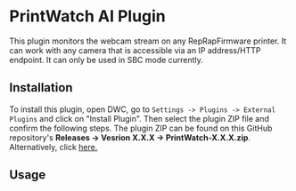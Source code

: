# PrintWatch AI Plugin

This plugin monitors the webcam stream on any RepRapFirmware printer. It can work with any camera that is accessible via an IP address/HTTP endpoint. 
It can only be used in SBC mode currently.

## Installation

To install this plugin, open DWC, go to `Settings -> Plugins -> External Plugins` and click on "Install Plugin".
Then select the plugin ZIP file and confirm the following steps. The plugin ZIP can be found on this GitHub repository's **Releases -> Vesrion X.X.X -> PrintWatch-X.X.X.zip**. Alternatively, click [here.](https://github.com/printpal-io/DSF_PrintWatchAI_Plugin/releases)

## Usage
